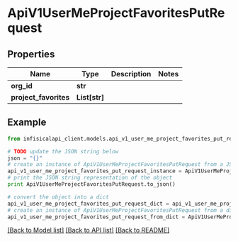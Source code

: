 # ApiV1UserMeProjectFavoritesPutRequest


## Properties
Name | Type | Description | Notes
------------ | ------------- | ------------- | -------------
**org_id** | **str** |  | 
**project_favorites** | **List[str]** |  | 

## Example

```python
from infisicalapi_client.models.api_v1_user_me_project_favorites_put_request import ApiV1UserMeProjectFavoritesPutRequest

# TODO update the JSON string below
json = "{}"
# create an instance of ApiV1UserMeProjectFavoritesPutRequest from a JSON string
api_v1_user_me_project_favorites_put_request_instance = ApiV1UserMeProjectFavoritesPutRequest.from_json(json)
# print the JSON string representation of the object
print ApiV1UserMeProjectFavoritesPutRequest.to_json()

# convert the object into a dict
api_v1_user_me_project_favorites_put_request_dict = api_v1_user_me_project_favorites_put_request_instance.to_dict()
# create an instance of ApiV1UserMeProjectFavoritesPutRequest from a dict
api_v1_user_me_project_favorites_put_request_from_dict = ApiV1UserMeProjectFavoritesPutRequest.from_dict(api_v1_user_me_project_favorites_put_request_dict)
```
[[Back to Model list]](../README.md#documentation-for-models) [[Back to API list]](../README.md#documentation-for-api-endpoints) [[Back to README]](../README.md)


